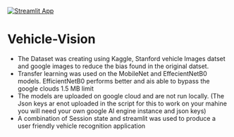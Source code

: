 [![Streamlit App](https://static.streamlit.io/badges/streamlit_badge_black_white.svg)](https://share.streamlit.io/shehroz218/vehicle-vision/main/vehicle-vision/app.py)


# Vehicle-Vision
+ The Dataset was creating using Kaggle, Stanford vehicle Images datset and google images to reduce the bias found in the original datset.
+ Transfer learning was used on the MobileNet and EffecientNetB0 models. EfficientNetB0 performs better and ais able to bypass the google clouds 1.5 MB limit
+ The models are uploaded on google cloud and are not run locally. (The Json keys ar enot uploaded in the script for this to work on your mahine you will need your own google AI engine instance and json keys)
+ A combination of Session state and streamlit was used to produce a user friendly vehicle recognition application


